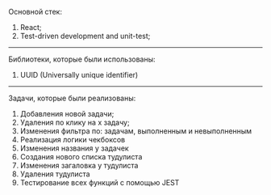 Основной стек:

1. React; 
2. Test-driven development and unit-test;


---

Библиотеки, которые были использованы: 

1. UUID (Universally unique identifier)

---

Задачи, которые были реализованы:

1. Добавления новой задачи;
2. Удаления по клику на х задачу;
3. Изменения фильтра по: задачам, выполненным и невыполненным
4. Реализация логики чекбоксов
5. Изменения названия у задачек
6. Создания нового списка тудулиста
7. Изменения загаловка у тудулиста
8. Удаления тудулиста
9. Тестирование всех функций с помощью JEST